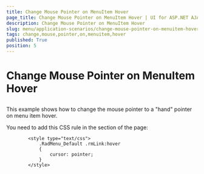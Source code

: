 ```yaml
---
title: Change Mouse Pointer on MenuItem Hover
page_title: Change Mouse Pointer on MenuItem Hover | UI for ASP.NET AJAX Documentation
description: Change Mouse Pointer on MenuItem Hover
slug: menu/application-scenarios/change-mouse-pointer-on-menuitem-hover
tags: change,mouse,pointer,on,menuitem,hover
published: True
position: 5
---
```


# Change Mouse Pointer on MenuItem Hover





## 

This example shows how to change the mouse pointer to a "hand" pointer on menu item hover.

You need to add this CSS rule in the <HEAD> section of the page:

````ASPNET
	    <style type="text/css">
	        .RadMenu_Default .rmLink:hover
	        {
	            cursor: pointer;
	        }
	    </style>
````


